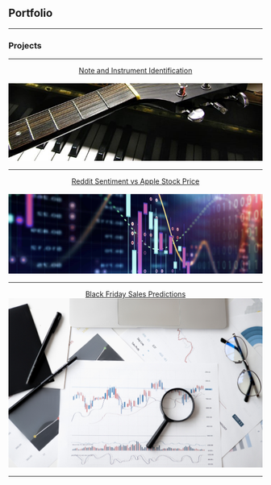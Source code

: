 ## Portfolio

---

### Projects


---
[<center>Note and Instrument Identification</center>](/music)
<br>
[<img src="images/guitar_piano_cropped.jpg?raw=true"/>](/music)

---
[<center>Reddit Sentiment vs Apple Stock Price</center>](/sample_page)
<br>
[<img src="images/stock_better_cropped.jpg?raw=true"/>](/sample_page)

---
[<center>Black Friday Sales Predictions</center>](/black_friday)
[<img src="images/stock-stock-image.jpg?raw=true"/>](/black_friday)



---
<!-- Remove above link if you don't want to attibute -->
